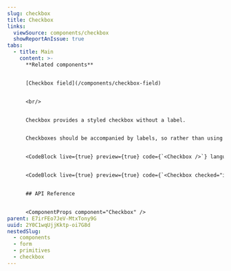 ```yaml
---
slug: checkbox
title: Checkbox
links:
  viewSource: components/checkbox
  showReportAnIssue: true
tabs:
  - title: Main
    content: >-
      **Related components**


      [Checkbox field](/components/checkbox-field)


      <br/>


      Checkbox provides a styled checkbox without a label.


      Checkboxes should be accompanied by labels, so rather than using `Checkbox` directly in a UI, it’s normally best to the `CheckboxField` component, which combines a `Checkbox` with a `Label` and displays validation errors. Alternatively, use this `Checkbox` component to compose other field components with more specific requirements.


      <CodeBlock live={true} preview={true} code={`<Checkbox />`} language={"tsx"} />


      <CodeBlock live={true} preview={true} code={`<Checkbox checked="indeterminate"/>`} language={"tsx"} />


      ## API Reference


      <ComponentProps component="Checkbox" />
parent: E7irFEo7JeV-MtxTony9G
uuid: 2Y0C1wqUjjKktp-oi7G8d
nestedSlug:
  - components
  - form
  - primitives
  - checkbox
---
```

